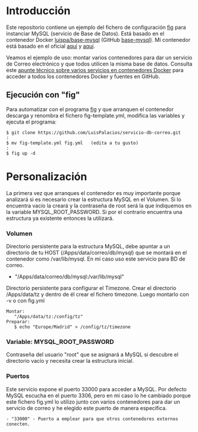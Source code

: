 # Introducción

Este repositorio contiene un ejemplo del fichero de configuración [fig](http://www.fig.sh/index.html) para instanciar MySQL (servicio de Base de Datos). Está basado en el contenedor Docker [luispa/base-mysql](https://registry.hub.docker.com/u/luispa/base-mysql/) (GitHub [base-mysql](https://github.com/LuisPalacios/base-mysql)). Mi contenedor está basado en el oficial [aquí](https://registry.hub.docker.com/_/mysql/) y [aquí](https://github.com/docker-library/mysql).

Veamos el ejemplo de uso: montar varios contenedores para dar un servicio de Correo electrónico y que todos utilicen la misma base de datos. Consulta este [apunte técnico sobre varios servicios en contenedores Docker](http://www.luispa.com/?p=172) para acceder a todos los contenedores Docker y fuentes en GitHub.


## Ejecución con "fig"

Para automatizar con el programa [fig](http://www.fig.sh/index.html) y que arranquen el contenedor descarga y renombra el fichero fig-template.yml, modifica las variables y ejecuta el programa: 

    $ git clone https://github.com/LuisPalacios/servicio-db-correo.git
    :
    $ mv fig-template.yml fig.yml   (edita a tu gusto)
    :
    $ fig up -d


# Personalización

La primera vez que arranques el contenedor es muy importante porque analizará si es necesario crear la estructura MySQL en el Volumen. Si lo encuentra vacío la creará y la contraseña de root será la que indiquemos en la variable MYSQL_ROOT_PASSWORD. Si por el contrario encuentra una estructura ya existente entonces la utilizará.


### Volumen

Directorio persistente para la estructura MySQL, debe apuntar a un directorio de tu HOST (/Apps/data/correo/db/mysql) que se montará en el contenedor como /var/lib/mysql. En mi caso uso este servicio para BD de correo.

   - "/Apps/data/correo/db/mysql:/var/lib/mysql"
   
   
Directorio persistente para configurar el Timezone. Crear el directorio /Apps/data/tz y dentro de él crear el fichero timezone. Luego montarlo con -v o con fig.yml

    Montar:
       "/Apps/data/tz:/config/tz"  
    Preparar: 
       $ echo "Europe/Madrid" > /config/tz/timezone


### Variable: MYSQL_ROOT_PASSWORD

Contraseña del usuario "root" que se asignará a MySQL si descubre el directorio vacío y necesita crear la estructura inicial. 


### Puertos

Este servicio expone el puerto 33000 para acceder a MySQL. Por defecto MySQL escucha en el puerto 3306, pero en mi caso lo he cambiado porque este fichero fig.yml lo utilizo junto con varios contenedores para dar un servicio de correo y he elegido este puerto de manera específica. 

	- "33000" - Puerto a emplear para que otros contenedores externos conecten. 
	
